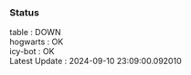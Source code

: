 ### Status


table : DOWN  
hogwarts : OK  
icy-bot : OK  
Latest Update : 2024-09-10 23:09:00.092010
